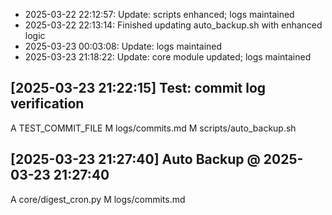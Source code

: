 - 2025-03-22 22:12:57: Update: scripts enhanced; logs maintained
- 2025-03-22 22:13:14: Finished updating auto_backup.sh with enhanced logic
- 2025-03-23 00:03:08: Update: logs maintained
- 2025-03-23 21:18:22: Update: core module updated; logs maintained

## [2025-03-23 21:22:15] Test: commit log verification

A	TEST_COMMIT_FILE
M	logs/commits.md
M	scripts/auto_backup.sh

## [2025-03-23 21:27:40] Auto Backup @ 2025-03-23 21:27:40

A	core/digest_cron.py
M	logs/commits.md
